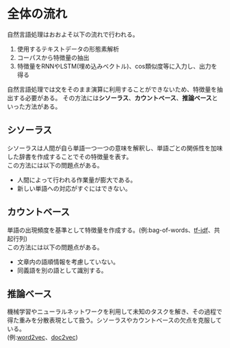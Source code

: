 # 全体の流れ
自然言語処理はおおよそ以下の流れで行われる。  
1. 使用するテキストデータの形態素解析
2. コーパスから特徴量の抽出
3. 特徴量をRNNやLSTM(埋め込みベクトル)、cos類似度等に入力し、出力を得る

自然言語処理では文をそのまま演算に利用することができないため、特徴量を抽出する必要がある。
その方法には**シソーラス**、**カウントベース**、**推論ベース**といった方法がある。
## シソーラス
シソーラスは人間が自ら単語一つ一つの意味を解釈し、単語ごとの関係性を加味した辞書を作成することでその特徴量を表す。  
この方法には以下の問題点がある。
- 人間によって行われる作業量が膨大である。
- 新しい単語への対応がすぐにはできない。
## カウントベース
単語の出現頻度を基準として特徴量を作成する。(例:bag-of-words、[tf-idf](https://github.com/Fishing-oboro/NLP-learn/blob/main/index/TF_IDF%E3%81%AB%E3%81%A4%E3%81%84%E3%81%A6.ipynb)、共起行列)  
この方法には以下の問題点がある。
- 文章内の語順情報を考慮していない。
- 同義語を別の語として識別する。
## 推論ベース
機械学習やニューラルネットワークを利用して未知のタスクを解き、その過程で得た重みを分散表現として扱う。シソーラスやカウントベースの欠点を克服している。  
(例:[word2vec](https://github.com/Fishing-oboro/NLP-learn/blob/main/index/word2vec.ipynb)、[doc2vec](https://github.com/Fishing-oboro/NLP-learn/blob/main/index/Doc2vec.ipynb))


